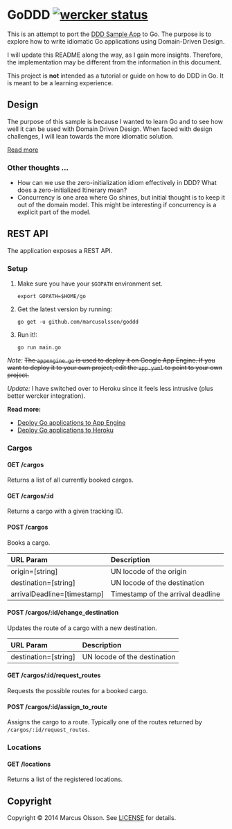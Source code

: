 # GoDDD [![wercker status](https://app.wercker.com/status/4622d397d47d1fa763372d7772722603/s/master "wercker status")](https://app.wercker.com/project/bykey/4622d397d47d1fa763372d7772722603)

This is an attempt to port the [DDD Sample App](http://dddsample.sourceforge.net/) to Go. The purpose is to explore how to write idiomatic Go applications using Domain-Driven Design.

I will update this README along the way, as I gain more insights. Therefore, the implementation may be different from the information in this document.

This project is __not__ intended as a tutorial or guide on how to do DDD in Go. It is meant to be a learning experience.

## Design

The purpose of this sample is because I wanted to learn Go and to see how well it can be used with Domain Driven Design. When faced with design challenges, I will lean towards the more idiomatic solution.

[Read more](https://gist.github.com/marcusolsson)

### Other thoughts ...

- How can we use the zero-initialization idiom effectively in DDD? What does a zero-initialized Itinerary mean?
- Concurrency is one area where Go shines, but initial thought is to keep it out of the domain model. This might be interesting if concurrency is a explicit part of the model.

## REST API

The application exposes a REST API.

### Setup

1. Make sure you have your `$GOPATH` environment set.

    `export GOPATH=$HOME/go`

2. Get the latest version by running:

    `go get -u github.com/marcusolsson/goddd`

3. Run it!:

    `go run main.go`

_Note:_ ~~The `appengine.go` is used to deploy it on Google App Engine. If you want to deploy it to your own project, edit the `app.yaml` to point to your own project.~~ 

_Update:_ I have switched over to Heroku since it feels less intrusive (plus better wercker integration).

__Read more:__

- [Deploy Go applications to App Engine](https://cloud.google.com/appengine/docs/go/)
- [Deploy Go applications to Heroku](http://blog.wercker.com/2013/07/10/deploying-golang-to-heroku.html)


### Cargos

#### GET /cargos
Returns a list of all currently booked cargos.

#### GET /cargos/:id
Returns a cargo with a given tracking ID.

#### POST /cargos
Books a cargo.

| URL Param | Description |
|:----------|:------------|
|origin=[string]|UN locode of the origin|
|destination=[string]|UN locode of the destination|
|arrivalDeadline=[timestamp]|Timestamp of the arrival deadline|

#### POST /cargos/:id/change_destination
Updates the route of a cargo with a new destination.

| URL Param | Description |
|:----------|:------------|
|destination=[string]|UN locode of the destination|

#### GET /cargos/:id/request_routes
Requests the possible routes for a booked cargo.

#### POST /cargos/:id/assign_to_route
Assigns the cargo to a route. Typically one of the routes returned by `/cargos/:id/request_routes`.

### Locations

#### GET /locations
Returns a list of the registered locations.

## Copyright

Copyright © 2014 Marcus Olsson. See [LICENSE](LICENSE) for details.
